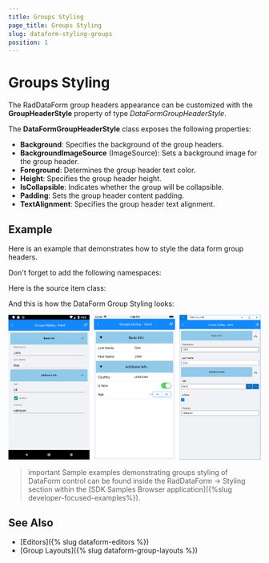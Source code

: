 ```yaml
---
title: Groups Styling
page_title: Groups Styling
slug: dataform-styling-groups
position: 1
---
```


# Groups Styling


The RadDataForm group headers appearance can be customized with the **GroupHeaderStyle** property of type *DataFormGroupHeaderStyle*.

The **DataFormGroupHeaderStyle** class exposes the following properties:  

- **Background**: Specifies the background of the group headers.
- **BackgroundImageSource** (ImageSource): Sets a background image for the group header.
- **Foreground**: Determines the group header text color.
- **Height**: Specifies the group header height.
- **IsCollapsible**: Indicates whether the group will be collapsible.
- **Padding**: Sets the group header content padding.
- **TextAlignment**: Specifies the group header text alignment.

## Example

Here is an example that demonstrates how to style the data form group headers.

<snippet id='dataform-styling-groups-xaml'/>
<snippet id='dataform-styling-groups-csharp'/>

Don't forget to add the following namespaces:

<snippet id='xmlns-telerikdataform'/>
<snippet id='ns-telerikdataform'/>

Here is the source item class:

<snippet id='dataform-styling-groups-dataitem'/>

And this is how the DataForm Group Styling looks:

![](images/dataform-styling-groups.png)

>important Sample examples demonstrating groups styling of DataForm control can be found inside the RadDataForm -> Styling section within the [SDK Samples Browser application]({%slug developer-focused-examples%}).

## See Also

- [Editors]({% slug dataform-editors %})
- [Group Layouts]({% slug dataform-group-layouts %})